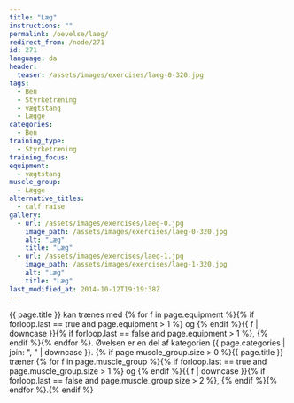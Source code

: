 ```yaml
---
title: "Læg"
instructions: ""
permalink: /oevelse/laeg/
redirect_from: /node/271
id: 271
language: da
header:
  teaser: /assets/images/exercises/laeg-0-320.jpg
tags:
  - Ben
  - Styrketræning
  - vægtstang
  - Lægge
categories:
  - Ben
training_type:
  - Styrketræning
training_focus:
equipment:
  - vægtstang
muscle_group:
  - Lægge
alternative_titles:
  - calf raise
gallery:
  - url: /assets/images/exercises/laeg-0.jpg
    image_path: /assets/images/exercises/laeg-0-320.jpg
    alt: "Læg"
    title: "Læg"
  - url: /assets/images/exercises/laeg-1.jpg
    image_path: /assets/images/exercises/laeg-1-320.jpg
    alt: "Læg"
    title: "Læg"
last_modified_at: 2014-10-12T19:19:38Z
---
```


{{ page.title }} kan trænes med {% for f in page.equipment %}{% if forloop.last == true and page.equipment > 1 %} og {% endif %}{{ f | downcase  }}{% if forloop.last == false and page.equipment > 1 %}, {% endif %}{% endfor %}. Øvelsen er en del af kategorien {{ page.categories | join: ", " | downcase }}. {% if page.muscle_group.size > 0 %}{{ page.title }} træner {% for f in page.muscle_group %}{% if forloop.last == true and page.muscle_group.size > 1 %} og {% endif %}{{ f | downcase }}{% if forloop.last == false and page.muscle_group.size > 2 %}, {% endif %}{% endfor %}.{% endif %}
